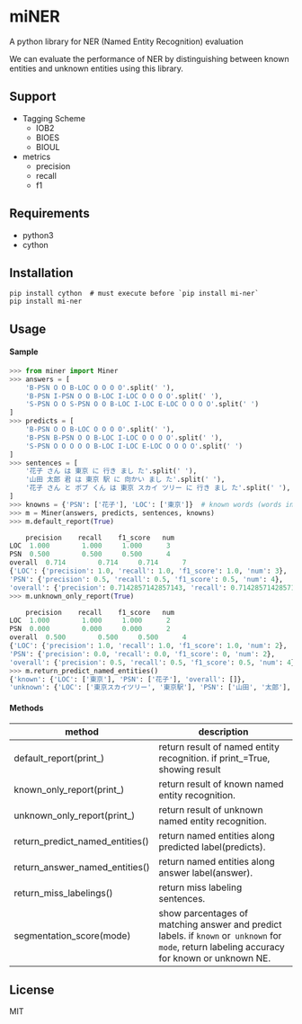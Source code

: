 # miNER

A python library for NER (Named Entity Recognition) evaluation

We can evaluate the performance of NER by distinguishing between known entities and unknown entities using this library.


## Support

- Tagging Scheme
    - IOB2
    - BIOES
    - BIOUL
- metrics
    - precision
    - recall
    - f1


## Requirements

- python3
- cython


## Installation

```shell
pip install cython  # must execute before `pip install mi-ner`
pip install mi-ner
```


## Usage

#### Sample

```python
>>> from miner import Miner
>>> answers = [
    'B-PSN O O B-LOC O O O O'.split(' '),
    'B-PSN I-PSN O O B-LOC I-LOC O O O O'.split(' '),
    'S-PSN O O S-PSN O O B-LOC I-LOC E-LOC O O O O'.split(' ')
]
>>> predicts = [
    'B-PSN O O B-LOC O O O O'.split(' '),
    'B-PSN B-PSN O O B-LOC I-LOC O O O O'.split(' '),
    'S-PSN O O O O O B-LOC I-LOC E-LOC O O O O'.split(' ')
]
>>> sentences = [
    '花子 さん は 東京 に 行き まし た'.split(' '),
    '山田 太郎 君 は 東京 駅 に 向かい まし た'.split(' '),
    '花子 さん と ボブ くん は 東京 スカイ ツリー に 行き まし た'.split(' '),
]
>>> knowns = {'PSN': ['花子'], 'LOC': ['東京']}  # known words (words included in training data)
>>> m = Miner(answers, predicts, sentences, knowns)
>>> m.default_report(True)

	precision    recall    f1_score   num
LOC	 1.000        1.000     1.000      3
PSN	 0.500        0.500     0.500      4
overall	 0.714        0.714     0.714      7
{'LOC': {'precision': 1.0, 'recall': 1.0, 'f1_score': 1.0, 'num': 3},
'PSN': {'precision': 0.5, 'recall': 0.5, 'f1_score': 0.5, 'num': 4},
'overall': {'precision': 0.7142857142857143, 'recall': 0.7142857142857143, 'f1_score': 0.7142857142857143, 'num': 7}}
>>> m.unknown_only_report(True)

	precision    recall    f1_score   num
LOC	 1.000        1.000     1.000      2
PSN	 0.000        0.000     0.000      2
overall	 0.500        0.500     0.500      4
{'LOC': {'precision': 1.0, 'recall': 1.0, 'f1_score': 1.0, 'num': 2},
'PSN': {'precision': 0.0, 'recall': 0.0, 'f1_score': 0, 'num': 2},
'overall': {'precision': 0.5, 'recall': 0.5, 'f1_score': 0.5, 'num': 4}}
>>> m.return_predict_named_entities()
{'known': {'LOC': ['東京'], 'PSN': ['花子'], 'overall': []},
'unknown': {'LOC': ['東京スカイツリー', '東京駅'], 'PSN': ['山田', '太郎'], 'overall': []}}
```

#### Methods

|  method  |  description  |
| ---- | ---- |
|  default\_report(print\_)  |  return result of named entity recognition. if print\_=True, showing result   |
|  known\_only\_report(print\_)  |  return result of known named entity recognition.  |
|  unknown\_only\_report(print\_)  |  return result of unknown named entity recognition.  |
|  return\_predict\_named\_entities()  |  return named entities along predicted label(predicts). |
|  return\_answer\_named\_entities()  |  return named entities along answer label(answer). |
|  return\_miss\_labelings() | return miss labeling sentences. |
|  segmentation\_score(mode) | show parcentages of matching answer and predict labels.  if `known` or` unknown` for `mode`, return labeling accuracy for known or unknown NE. |


## License

MIT
